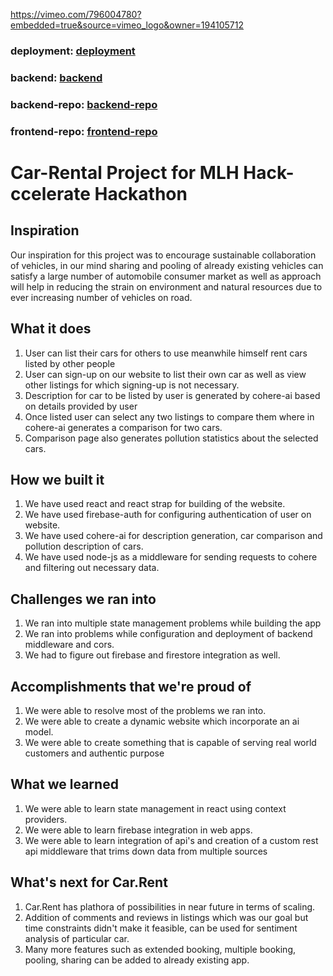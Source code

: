 https://vimeo.com/796004780?embedded=true&source=vimeo_logo&owner=194105712

### deployment: [deployment](https://rainbow-fairy-59d6d4.netlify.app/)
### backend: [backend](https://dorian-opposite-utahraptor.glitch.me/)
### backend-repo: [backend-repo](https://github.com/squidrye/Car-Rental-Middleware)
### frontend-repo: [frontend-repo](https://github.com/ArthSrivastava/Car-Rental)

# Car-Rental Project for MLH Hack-ccelerate Hackathon
## Inspiration
Our inspiration for this project was to encourage sustainable collaboration of vehicles, in our mind sharing and pooling of already existing vehicles can satisfy a large number of automobile consumer market as well as approach will help in reducing the strain on environment and natural resources due to ever increasing number of vehicles on road.
## What it does

1. User can list their cars for others to use meanwhile himself rent cars listed by other people
2. User can sign-up on our website to list their own car as well as view other listings for which signing-up is not necessary.
3. Description for car to be listed by user is generated by cohere-ai based on details provided by user
4. Once listed user can select any two listings to compare them where in cohere-ai generates a comparison for two cars.
5. Comparison page also generates pollution statistics about the selected cars.

## How we built it
1. We have used react and react strap for building of the website.
2. We have used firebase-auth for configuring authentication of user on website.
3. We have used cohere-ai for description generation, car comparison and pollution description of cars.
4. We have used node-js as a middleware for sending requests to cohere and filtering out necessary data.

## Challenges we ran into
1. We ran into multiple state management problems while building the app
2. We ran into problems while configuration and deployment of backend middleware and cors.
3. We had to figure out firebase and firestore integration as well.

## Accomplishments that we're proud of
1.  We were able to resolve most of the problems we ran into.
2. We were able to create a dynamic website which incorporate an ai model.
3. We were able to create something that is capable of serving real world customers and authentic purpose

## What we learned
1. We were able to learn state management in react using context providers.
2. We were able to learn firebase integration in web apps.
3. We were able to learn integration of api's and creation of a custom rest api middleware that trims down data from multiple sources

## What's next for Car.Rent
1. Car.Rent has plathora of possibilities in near future in terms of scaling.
2. Addition of comments and reviews in listings which was our goal but time constraints didn't make it feasible, can be used for sentiment analysis of particular car.
3. Many more features such as extended booking, multiple booking, pooling, sharing can be added to already existing app.
